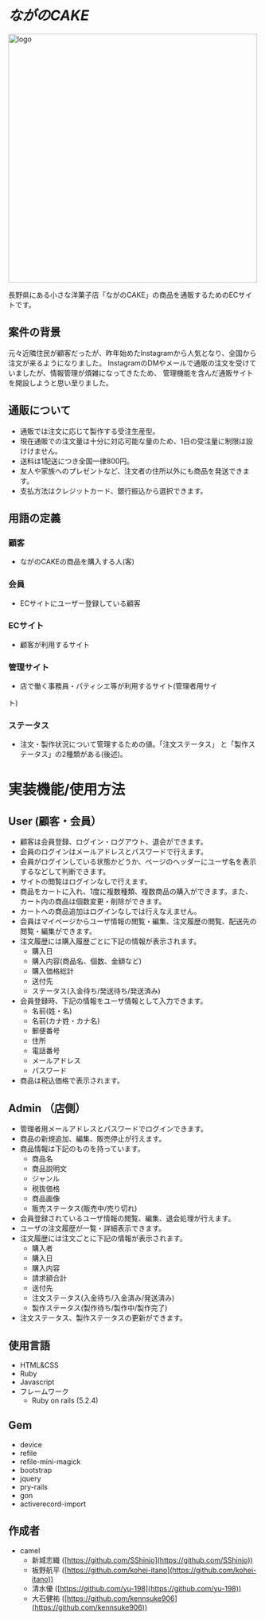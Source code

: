 # *ながのCAKE*
<img width="500" alt="logo" src="https://user-images.githubusercontent.com/57166480/71055699-f73e7580-2199-11ea-8f55-acd37e3578f0.jpg">

長野県にある小さな洋菓子店「ながのCAKE」の商品を通販するためのECサイトです。

## 案件の背景

元々近隣住民が顧客だったが、昨年始めたInstagramから人気となり、全国から注文が来るようになりました。 InstagramのDMやメールで通販の注文を受けていましたが、情報管理が煩雑になってきたため、 管理機能を含んだ通販サイトを開設しようと思い至りました。

## 通販について  
- 通販では注文に応じて製作する受注生産型。
-  現在通販での注文量は十分に対応可能な量のため、1日の受注量に制限は設けけません。
-   送料は1配送につき全国一律800円。  
- 友人や家族へのプレゼントなど、注文者の住所以外にも商品を発送できます。  
- 支払方法はクレジットカード、銀行振込から選択できます。
## 用語の定義
### 顧客 
- ながのCAKEの商品を購入する人(客)  
### 会員 
- ECサイトにユーザー登録している顧客  
### ECサイト 
- 顧客が利用するサイト  
### 管理サイト 
- 店で働く事務員・パティシエ等が利用するサイト(管理者用サイ

ト)

### ステータス 
- 注文・製作状況について管理するための値。「注文ステータス」 と「製作ステータス」の2種類がある(後述)。

# 実装機能/使用方法
## User  (顧客・会員）
- 顧客は会員登録、ログイン・ログアウト、退会ができます。  
- 会員のログインはメールアドレスとパスワードで行えます。  
- 会員がログインしている状態かどうか、ページのヘッダーにユーザ名を表示するなどして判断できます。  
- サイトの閲覧はログインなしで行えます。  
- 商品をカートに入れ、1度に複数種類、複数商品の購入ができます。また、カート内の商品は個数変更・削除ができます。  
- カートへの商品追加はログインなしでは行えなえません。  
- 会員はマイページからユーザ情報の閲覧・編集、注文履歴の閲覧、配送先の閲覧・編集ができます。  
- 注文履歴には購入履歴ごとに下記の情報が表示されます。 
	- 購入日  
	- 購入内容(商品名、個数、金額など)  
	- 購入価格総計  
	- 送付先  
	- ステータス(入金待ち/発送待ち/発送済み) 
- 会員登録時、下記の情報をユーザ情報として入力できます。
	- 名前(姓・名)  
	- 名前(カナ姓・カナ名)  
	- 郵便番号  
	- 住所  
	- 電話番号  
	- メールアドレス  
	- パスワード 
- 商品は税込価格で表示されます。
## Admin  （店側）
- 管理者用メールアドレスとパスワードでログインできます。
- 商品の新規追加、編集、販売停止が行えます。
- 商品情報は下記のものを持っています。
	 - 商品名  
	- 商品説明文  
	- ジャンル  
	- 税抜価格  
	- 商品画像  
	- 販売ステータス(販売中/売り切れ)
- 会員登録されているユーザ情報の閲覧、編集、退会処理が行えます。
- ユーザの注文履歴が一覧・詳細表示できます。
- 注文履歴には注文ごとに下記の情報が表示されます。
	 - 購入者  
	- 購入日  
	- 購入内容
	 - 請求額合計  
	- 送付先  
	- 注文ステータス(入金待ち/入金済み/発送済み)  
	- 製作ステータス(製作待ち/製作中/製作完了)
- 注文ステータス、製作ステータスの更新ができます。
## 使用言語

- HTML&CSS  
- Ruby  
- Javascript
- フレームワーク  
	- Ruby on rails (5.2.4)

## Gem
- device
- refile
- refile-mini-magick
- bootstrap
- jquery
- pry-rails
- gon
- activerecord-import

## 作成者
- camel
	- 新城志織  ([https://github.com/SShinjo](https://github.com/SShinjo))
	- 板野航平  ([https://github.com/kohei-itano](https://github.com/kohei-itano))
	- 清水優  ([https://github.com/yu-198](https://github.com/yu-198))
	- 大石健祐 ([https://github.com/kennsuke906](https://github.com/kennsuke906))